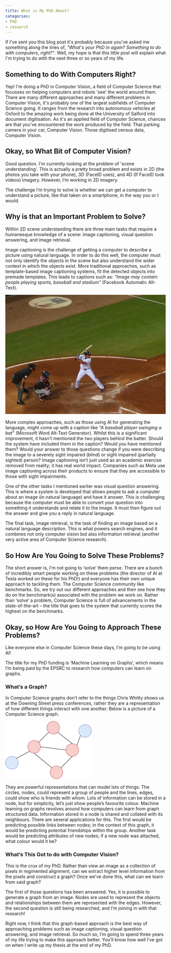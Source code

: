 ```yaml
---
title: What is My PhD About?
categories:
- PhD
- research
---
```


If I've sent you this blog post it's probably because you've asked me something along the lines of, *"What's your PhD in again? Something to do with computers, right?"*. Well, my hope is that this little post will explain what I'm trying to do with the next three or so years of my life.

## Something to do With Computers Right?

Yep! I'm doing a PhD in Computer Vision, a field of Computer Science that focusses on helping computers and robots 'see' the world around them. There are many different approaches and many different problems in Computer Vision, it's probably one of the largest subfields of Computer Science going. It ranges from the research into autonomous vehicles at Oxford to the amazing work being done at the University of Salford into document digitisation. As it's an applied field of Computer Science, chances are that you've encountered the work produced by the field. That parking camera in your car, Computer Vision. Those digitised census data, Computer Vision.

## Okay, so What Bit of Computer Vision?

Good question. I'm currently looking at the problem of 'scene understanding'. This is actually a pretty broad problem and exists in 2D (the photos you take with your phone), 3D (FaceID uses), and 4D (If FaceID took videos) imagery. However, I’m working in 2D imagery.

The challenge I’m trying to solve is whether we can get a computer to understand a picture, like that taken on a smartphone, in the way you or I would.

## Why is that an Important Problem to Solve?

Within 2D scene understanding there are three main tasks that require a humanesque knowledge of a scene: image captioning, visual question answering, and image retrieval.

Image captioning is the challenge of getting a computer to describe a picture using natural language. In order to do this well, the computer must not only identify the objects in the scene but also understand the wider context in which the objects exist. More traditional approaches, such as template-based image captioning systems, fit the detected objects into premade templates. This leads to captions such as: *“Image may contain: people playing sports, baseball and stadium”* (Facebook Automatic Alt-Text).

![An image of a baseball player from the COCO data set](/assets/2021-12-19/baseball.png)

More complex approaches, such as those using AI for generating the language, might come up with a caption like *“A baseball player swinging a bat”* (Microsoft Word Alt-Text Generator). Whilst this is a significant improvement, it hasn’t mentioned the two players behind the batter. Should the system have included them in the caption? Would you have mentioned them? Would your answer to those questions change if you were describing the image to a severely sight impaired (blind) or sight impaired (partially sighted) person? Image captioning isn’t just used as an academic exercise removed from reality; it has real world impact. Companies such as Meta use image captioning across their products to ensure that they are accessible to those with sight impairments.

One of the other tasks I mentioned earlier was visual question answering. This is where a system is developed that allows people to ask a computer about an image (in natural language) and have it answer. This is challenging because the computer must be able to convert your question into something it understands and relate it to the image. It must then figure out the answer and give you a reply in natural language.

The final task, image retrieval, is the task of finding an image based on a natural language description. This is what powers search engines, and it combines not only computer vision but also information retrieval (another very active area of Computer Science research).

## So How Are You Going to Solve These Problems?

The short answer is, I’m not going to ‘solve’ them perse. There are a bunch of incredibly smart people working on these problems (the director of AI at Tesla worked on these for his PhD!) and everyone has their own unique approach to tackling them. The Computer Science community like benchmarks. So, we try out our different approaches and then see how they do on the benchmark(s) associated with the problem we work on. Rather than ‘solve’ a problem, Computer Science is full of advancements in the state-of-the-art – the title that goes to the system that currently scores the highest on the benchmarks.

## Okay, so How Are You Going to Approach These Problems?

Like everyone else in Computer Science these days, I’m going to be using AI!

The title for my PhD funding is ‘Machine Learning on Graphs’, which means I’m being paid by the EPSRC to research how computers can learn on graphs.

### What’s a Graph?

In Computer Science graphs don’t refer to the things Chris Whitty shows us at the Downing Street press conferences, rather they are a representation of how different things interact with one another. Below is a picture of a Computer Science graph.

![An image of a Computer Science graph](/assets/2021-12-19/graph.png)

They are powerful representations that can model lots of things. The circles, nodes, could represent a group of people and the lines, edges, could show who is friends with whom. Lots of information can be stored in a node, but for simplicity, let’s just show people’s favourite colour. Machine learning on graphs revolves around how computers can learn from graph structured data. Information stored in a node is shared and collated with its neighbours. There are several applications for this. The first would be predicting possible links between nodes; in the context of this graph, it would be predicting potential friendships within the group. Another task would be predicting attributes of new nodes; if a new node was attached, what colour would it be?

### What’s This Got to do with Computer Vision?

This is the crux of my PhD. Rather than view an image as a collection of pixels in regimented alignment, can we extract higher level information from the pixels and construct a graph? Once we’ve done this, what can we learn from said graph?

The first of those questions has been answered. Yes, it is possible to generate a graph from an image. Nodes are used to represent the objects and relationships between them are represented with the edges. However, the second question is still being researched, and I’m joining in with that research!

Right now, I think that this graph-based approach is the best way of approaching problems such as image captioning, visual question answering, and image retrieval. So much so, I’m going to spend three years of my life trying to make this approach better. You’ll know how well I’ve got on when I write up my thesis at the end of my PhD.

